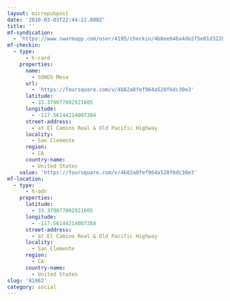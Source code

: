 ```yaml
---
layout: micropubpost
date: '2010-03-03T22:44:22.000Z'
title: ''
mf-syndication:
  - 'https://www.swarmapp.com/user/4195/checkin/4b8ee646a4de2f5e01d322bc'
mf-checkin:
  - type:
      - h-card
    properties:
      name:
        - SONGS Mesa
      url:
        - 'https://foursquare.com/v/4b82a8fef964a520f6dc30e3'
      latitude:
        - 33.379077002921605
      longitude:
        - -117.56144214007384
      street-address:
        - at El Camino Real & Old Pacific Highway
      locality:
        - San Clemente
      region:
        - CA
      country-name:
        - United States
    value: 'https://foursquare.com/v/4b82a8fef964a520f6dc30e3'
mf-location:
  - type:
      - h-adr
    properties:
      latitude:
        - 33.379077002921605
      longitude:
        - -117.56144214007384
      street-address:
        - at El Camino Real & Old Pacific Highway
      locality:
        - San Clemente
      region:
        - CA
      country-name:
        - United States
slug: '81862'
category: social
---
```

